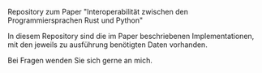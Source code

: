 Repository zum Paper "Interoperabilität zwischen den Programmiersprachen Rust und Python"

In diesem Repository sind die im Paper beschriebenen Implementationen, mit den jeweils zu ausführung benötigten Daten vorhanden.

Bei Fragen wenden Sie sich gerne an mich.